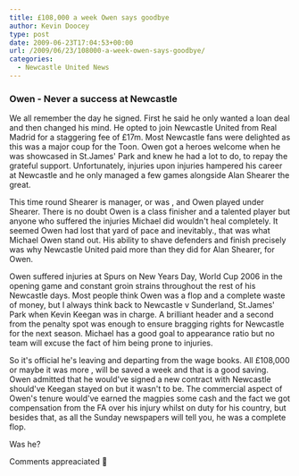 ```yaml
---
title: £108,000 a week Owen says goodbye
author: Kevin Doocey
type: post
date: 2009-06-23T17:04:53+00:00
url: /2009/06/23/108000-a-week-owen-says-goodbye/
categories:
  - Newcastle United News
---
```


### Owen - Never a success at Newcastle

We all remember the day he signed. First he said he only wanted a loan deal and then changed his mind. He opted to join Newcastle United from Real Madrid for a staggering fee of £17m. Most Newcastle fans were delighted as this was a major coup for the Toon. Owen got a heroes welcome when he was showcased in St.James' Park and knew he had a lot to do, to repay the grateful support. Unfortunately, injuries upon injuries hampered his career at Newcastle and he only managed a few games alongside Alan Shearer the great.

This time round Shearer is manager, or was , and Owen played under Shearer. There is no doubt Owen is a class finisher and a talented player but anyone who suffered the injuries Michael did wouldn't heal completely. It seemed Owen had lost that yard of pace and inevitably., that was what Michael Owen stand out. His ability to shave defenders and finish precisely was why Newcastle United paid more than they did for Alan Shearer, for Owen.

Owen suffered injuries at Spurs on New Years Day, World Cup 2006 in the opening game and constant groin strains throughout the rest of his Newcastle days. Most people think Owen was a flop and a complete waste of money, but I always think back to Newcastle v Sunderland, St.James' Park when Kevin Keegan was in charge. A brilliant header and a second from the penalty spot was enough to ensure bragging rights for Newcastle for the next season. Michael has a good goal to appearance ratio but no team will excuse the fact of him being prone to injuries.

So it's official he's leaving and departing from the wage books. All £108,000 or maybe it was more , will be saved a week and that is a good saving. Owen admitted that he would've signed a new contract with Newcastle should've Keegan stayed on but it wasn't to be. The commercial aspect of Owen's tenure would've earned the magpies some cash and the fact we got compensation from the FA over his injury whilst on duty for his country, but besides that, as all the Sunday newspapers will tell you, he was a complete flop.

Was he?

Comments appreaciated 🙂
